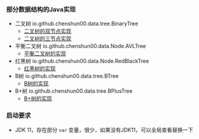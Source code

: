 ### 部分数据结构的Java实现

* 二叉树 io.github.chenshun00.data.tree.BinaryTree
    * [二叉树的双节点实现](https://www.yuque.com/chenshun00/sbny2o/xb92cq)
    * [二叉树的三节点实现](https://www.yuque.com/chenshun00/sbny2o/rxwtzp)
* 平衡二叉树 io.github.chenshun00.data.Node.AVLTree
    * [平衡二叉树的实现](https://www.yuque.com/chenshun00/sbny2o/rxwtzp)
* 红黑树 io.github.chenshun00.data.Node.RedBlackTree
    * [红黑树的实现](https://www.yuque.com/chenshun00/sbny2o/dey8sg)
* B树 io.github.chenshun00.data.tree.BTree
    * [B树的实现](https://www.yuque.com/chenshun00/sbny2o/ty9iys)
* B+树 io.github.chenshun00.data.tree.BPlusTree
    * [B+树的实现](https://www.yuque.com/chenshun00/sbny2o/md7guz)

### 启动要求

* JDK 11，存在部分 `var` 变量，很少，如果没有JDK11，可以全局查看替换一下